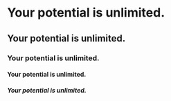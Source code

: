 # Your potential is unlimited.

## Your potential is unlimited.

### Your potential is unlimited.

#### Your potential is unlimited.

##### Your potential is unlimited.

